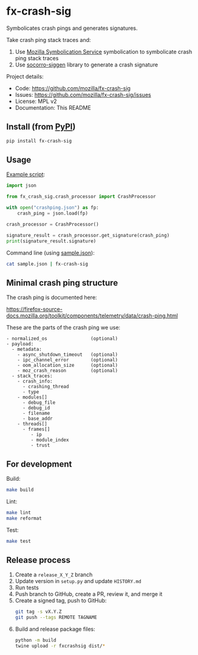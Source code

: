 # fx-crash-sig

Symbolicates crash pings and generates signatures.

Take crash ping stack traces and:

1. Use [Mozilla Symbolication Service](https://symbolication.services.mozilla.com)
   symbolication to symbolicate crash ping stack traces
2. Use [socorro-siggen](https://github.com/willkg/socorro-siggen) library to
   generate a crash signature


Project details:

* Code: https://github.com/mozilla/fx-crash-sig
* Issues: https://github.com/mozilla/fx-crash-sig/issues
* License: MPL v2
* Documentation: This README


## Install (from [PyPI](https://pypi.org/project/fx-crash-sig/))

```sh
pip install fx-crash-sig
```

## Usage

[Example script](/fx_crash_sig/example.py):

```py
import json

from fx_crash_sig.crash_processor import CrashProcessor

with open("crashping.json") as fp:
    crash_ping = json.load(fp)

crash_processor = CrashProcessor()

signature_result = crash_processor.get_signature(crash_ping)
print(signature_result.signature)
```

Command line (using [sample.json](/sample.json)):

```sh
cat sample.json | fx-crash-sig
```

## Minimal crash ping structure

The crash ping is documented here:

https://firefox-source-docs.mozilla.org/toolkit/components/telemetry/data/crash-ping.html

These are the parts of the crash ping we use:

```
- normalized_os                (optional)
- payload:
  - metadata:
    - async_shutdown_timeout   (optional)
    - ipc_channel_error        (optional)
    - oom_allocation_size      (optional)
    - moz_crash_reason         (optional)
  - stack_traces:
    - crash_info:
      - crashing_thread
      - type
    - modules[]
      - debug_file
      - debug_id
      - filename
      - base_addr
    - threads[]
      - frames[]
         - ip
         - module_index
         - trust
```


## For development

Build:

```sh
make build
```

Lint:

```sh
make lint
make reformat
```

Test:

```sh
make test
```


## Release process

1. Create a `release_X_Y_Z` branch
2. Update version in `setup.py` and update `HISTORY.md`
3. Run tests
4. Push branch to GitHub, create a PR, review it, and merge it
5. Create a signed tag, push to GitHub:
   ```sh
   git tag -s vX.Y.Z
   git push --tags REMOTE TAGNAME
   ```
6. Build and release package files:
   ```sh
   python -m build
   twine upload -r fxcrashsig dist/*
   ```
